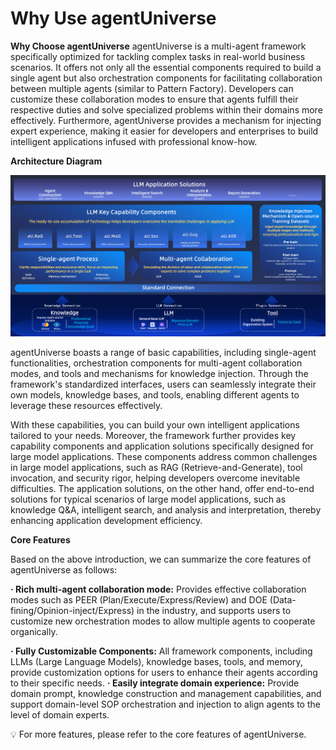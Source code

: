 # Why Use agentUniverse
**Why Choose agentUniverse**
agentUniverse is a multi-agent framework specifically optimized for tackling complex tasks in real-world business scenarios. It offers not only all the essential components required to build a single agent but also orchestration components for facilitating collaboration between multiple agents (similar to Pattern Factory). Developers can customize these collaboration modes to ensure that agents fulfill their respective duties and solve specialized problems within their domains more effectively. Furthermore, agentUniverse provides a mechanism for injecting expert experience, making it easier for developers and enterprises to build intelligent applications infused with professional know-how.


**Architecture Diagram**

![au_architectural_diagram](../../_picture/agentuniverse_structure_en.png)

agentUniverse boasts a range of basic capabilities, including single-agent functionalities, orchestration components for multi-agent collaboration modes, and tools and mechanisms for knowledge injection. Through the framework's standardized interfaces, users can seamlessly integrate their own models, knowledge bases, and tools, enabling different agents to leverage these resources effectively.

With these capabilities, you can build your own intelligent applications tailored to your needs. Moreover, the framework further provides key capability components and application solutions specifically designed for large model applications. These components address common challenges in large model applications, such as RAG (Retrieve-and-Generate), tool invocation, and security rigor, helping developers overcome inevitable difficulties. The application solutions, on the other hand, offer end-to-end solutions for typical scenarios of large model applications, such as knowledge Q&A, intelligent search, and analysis and interpretation, thereby enhancing application development efficiency.


**Core Features**

Based on the above introduction, we can summarize the core features of agentUniverse as follows:

**· Rich multi-agent collaboration mode:** 
Provides effective collaboration modes such as PEER (Plan/Execute/Express/Review) and DOE (Data-fining/Opinion-inject/Express) in the industry, and supports users to customize new orchestration modes to allow multiple agents to cooperate organically.

**· Fully Customizable Components:** 
All framework components, including LLMs (Large Language Models), knowledge bases, tools, and memory, provide customization options for users to enhance their agents according to their specific needs.
**· Easily integrate domain experience:** 
Provide domain prompt, knowledge construction and management capabilities, and support domain-level SOP orchestration and injection to align agents to the level of domain experts.

💡 For more features, please refer to the core features of agentUniverse.